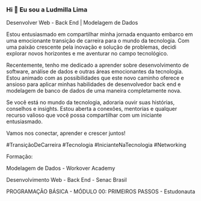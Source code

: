 ### Hi 👋 Eu sou a Ludmilla Lima

<!--
**ludlima/ludlima** is a ✨ _special_ ✨ repository because its `README.md` (this file) appears on your GitHub profile.

Here are some ideas to get you started:

- 🔭 I’m currently working on ...
- 🌱 I’m currently learning ...
- 👯 I’m looking to collaborate on ...
- 🤔 I’m looking for help with ...
- 💬 Ask me about ...
- 📫 How to reach me: ...
- 😄 Pronouns: ...
- ⚡ Fun fact: ...
-->


Desenvolver Web - Back End | Modelagem de Dados

Estou entusiasmado em compartilhar minha jornada enquanto embarco em uma emocionante transição de carreira para o mundo da tecnologia. Com uma paixão crescente pela inovação e solução de problemas, decidi explorar novos horizontes e me aventurar no campo tecnológico.

Recentemente, tenho me dedicado a aprender sobre desenvolvimento de software, análise de dados e outras áreas emocionantes da tecnologia. Estou animado com as possibilidades que este novo caminho oferece e ansioso para aplicar minhas habilidades de desenvolvedor back end e modelagem de banco de dados de uma maneira completamente nova.

Se você está no mundo da tecnologia, adoraria ouvir suas histórias, conselhos e insights. Estou aberta a conexões, mentorias e qualquer recurso valioso que você possa compartilhar com um iniciante entusiasmado.

Vamos nos conectar, aprender e crescer juntos!

#TransiçãoDeCarreira #Tecnologia #InicianteNaTecnologia #Networking


Formação:

Modelagem de Dados - Workover Academy

Desenvolvimento Web - Back End - Senac Brasil

PROGRAMAÇÃO BÁSICA - MÓDULO 00: PRIMEIROS PASSOS - Estudonauta
